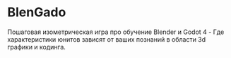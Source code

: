 # BlenGado
Пошаговая изометрическая игра про обучение Blender и Godot 4 - Где характеристики юнитов зависят от ваших познаний в области 3d графики и кодинга. 
